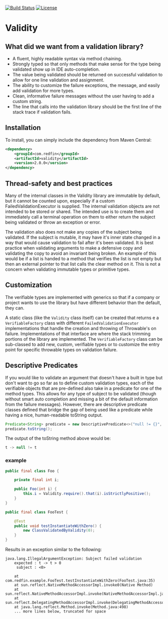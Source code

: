 [![Build Status](https://travis-ci.org/redfin/validity.svg?branch=master)](https://travis-ci.org/redfin/validity)
[![License](http://img.shields.io/:license-apache-brightgreen.svg)](http://www.apache.org/licenses/LICENSE-2.0.html)

# Validity

## What did we want from a validation library?

+ A fluent, highly readable syntax via method chaining.
+ Strongly typed so that only methods that make sense for the type being validated show up in IDE auto-completion.
+ The value being validated should be returned on successful validation to allow for one line validation and assignment.
+ The ability to customize the failure exceptions, the message, and easily add validation for more types.
+ Clean, informative failure messages without the user having to add a custom string.
+ The line that calls into the validation library should be the first line of the stack trace if validation fails.

## Installation

To install, you can simply include the dependency from Maven Central:

```xml
<dependency>
    <groupId>com.redfin</groupId>
    <artifactId>validity</artifactId>
    <version>2.0.0</version>
</dependency>
```

## Thread-safety and best practices

Many of the internal classes in the Validity library are immutable by default, but it cannot be counted upon, especially if a custom FailedValidationExecutor is supplied.
The internal validation objects are not intended to be stored or shared.
The intended use is to create them and immediately call a terminal operation on them to either return the subject being validated or throw an exception or error.

The validation also does not make any copies of the subject being validated.
If the subject is mutable, it may have it's inner state changed in a way that would cause validation to fail after it's been validated. It is best practice when validating arguments to make a defensive copy and validating the copy to avoid an invariant being broken.
An example of this would be if a list is handed to a method that verifies the list is not empty but then an external pointer to that list calls the clear method on it.
This is not a concern when validating immutable types or primitive types.

## Customization

The verifiable types are implemented with generics so that if a company or project wants to use the library but have different behavior than the default, they can.

A static class (like the `Validity` class itself) can be created that returns e a `VerifiableFactory` class with different `FailedValidationExecutor` implementations that handle the creation and throwing of Throwable's on failure. Implementations of that interface are where the stack trimming portions of the library are implemented.
The `VerifiableFactory` class can be sub-classed to add new, custom, verifiable types or to customize the entry point for specific throwable types on validation failure.

## Descriptive Predicates

If you would like to validate an argument that doesn't have a built in type but don't want to go so far as to define custom validation types, each of the verifiable objects that are pre-defined also take in a predicate for one of the method types.
This allows for any type of subject to be validated (though without smart auto completion and missing a bit of the default information from the failure messages).
However, there are descriptive predicate classes defined that bridge the gap of being used like a predicate while having a nice, human-readable toString output.

```java
Predicate<String> predicate = new DescriptivePredicate<>("null != {}", t -> null != t);
predicate.toString();
```
The output of the toString method above would be:
```java
t -> null != t
```

### example

```java
public final class Foo {

    private final int i;

    public Foo(int i) {
        this.i = Validity.require().that(i).isStrictlyPositive();
    }
}

public final class FooTest {

    @Test
    public void testInstantiateWithZero() {
        new ClassValidatedByValidity(0);
    }
}
```
Results in an exception similar to the following:
```
java.lang.IllegalArgumentException: Subject failed validation
    expected : t -> t > 0
     subject : <0>

    at com.redfin.example.FooTest.testInstantiateWithZero(FooTest.java:35)
    at sun.reflect.NativeMethodAccessorImpl.invoke0(Native Method)
    at sun.reflect.NativeMethodAccessorImpl.invoke(NativeMethodAccessorImpl.java:62)
    at sun.reflect.DelegatingMethodAccessorImpl.invoke(DelegatingMethodAccessorImpl.java:43)
    at java.lang.reflect.Method.invoke(Method.java:498)
    ... more lines below, truncated for space
```
